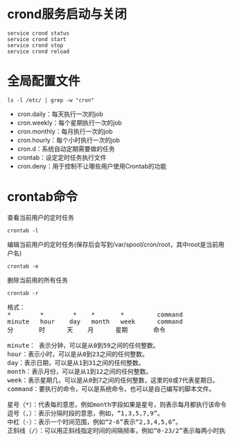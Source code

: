 # crond服务启动与关闭
```
service crond status
service crond start
service crond stop
service crond reload
```

# 全局配置文件
```
ls -l /etc/ | grep -w "cron"
```
- cron.daily：每天执行一次的job
- cron.weekly：每个星期执行一次的job
- cron.monthly：每月执行一次的job
- cron.hourly：每个小时执行一次的job
- cron.d：系统自动定期需要做的任务
- crontab：设定定时任务执行文件
- cron.deny：用于控制不让哪些用户使用Crontab的功能


# crontab命令
查看当前用户的定时任务
```
crontab -l
```
编辑当前用户的定时任务(保存后会写到/var/spool/cron/root，其中root是当前用户名)
```
crontab -e
```
删除当前用的所有任务
```
crontab -r
```
<pre>
格式：
*        *        *    *       *         command
minute   hour    day   month   week      command
分       时      天    月      星期       命令

minute： 表示分钟，可以是从0到59之间的任何整数。
hour：表示小时，可以是从0到23之间的任何整数。
day：表示日期，可以是从1到31之间的任何整数。
month：表示月份，可以是从1到12之间的任何整数。
week：表示星期几，可以是从0到7之间的任何整数，这里的0或7代表星期日。
command：要执行的命令，可以是系统命令，也可以是自己编写的脚本文件。

星号（*）：代表每的意思，例如month字段如果是星号，则表示每月都执行该命令操作。
逗号（,）：表示分隔时段的意思，例如，“1,3,5,7,9”。
中杠（-）：表示一个时间范围，例如“2-6”表示“2,3,4,5,6”。
正斜线（/）：可以用正斜线指定时间的间隔频率，例如“0-23/2”表示每两小时执行一次。同时正斜线可以和星号一起使用，例如*/10，如果用在minute字段，表示每十分钟执行一次。
</pre>
